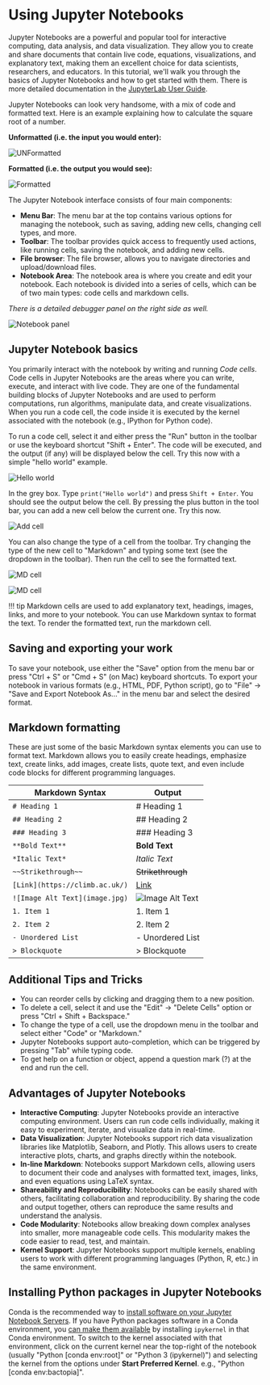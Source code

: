 # Using Jupyter Notebooks

Jupyter Notebooks are a powerful and popular tool for interactive computing, data analysis, and data visualization. They allow you to create and share documents that contain live code, equations, visualizations, and explanatory text, making them an excellent choice for data scientists, researchers, and educators. In this tutorial, we'll walk you through the basics of Jupyter Notebooks and how to get started with them. There is more detailed documentation in the [JupyterLab User Guide](https://jupyterlab.readthedocs.io/en/stable/user/index.html).

Jupyter Notebooks can look very handsome, with a mix of code and formatted text. Here is an example explaining how to calculate the square root of a number.

**Unformatted (i.e. the input you would enter):**

![UNFormatted](../img/jp-unformatted.png)

**Formatted (i.e. the output you would see):**

![Formatted](../img/jp-formatted.png)


The Jupyter Notebook interface consists of four main components:

* **Menu Bar**: The menu bar at the top contains various options for managing the notebook, such as saving, adding new cells, changing cell types, and more.
* **Toolbar**: The toolbar provides quick access to frequently used actions, like running cells, saving the notebook, and adding new cells.
* **File browser**: The file browser, allows you to navigate directories and upload/download files.
* **Notebook Area**: The notebook area is where you create and edit your notebook. Each notebook is divided into a series of cells, which can be of two main types: code cells and markdown cells.

*There is a detailed debugger panel on the right side as well.*

![Notebook panel](../img/jp-notebook.png)

## Jupyter Notebook basics

You primarily interact with the notebook by writing and running *Code cells*. Code cells in Jupyter Notebooks are the areas where you can write, execute, and interact with live code. They are one of the fundamental building blocks of Jupyter Notebooks and are used to perform computations, run algorithms, manipulate data, and create visualizations. When you run a code cell, the code inside it is executed by the kernel associated with the notebook (e.g., IPython for Python code).

To run a code cell, select it and either press the "Run" button in the toolbar or use the keyboard shortcut "Shift + Enter". The code will be executed, and the output (if any) will be displayed below the cell. Try this now with a simple "hello world" example.

![Hello world](../img/jp-hello.png)

In the grey box. Type `print("Hello world")` and press `Shift + Enter`. You should see the output below the cell. By pressing the plus button in the tool bar, you can add a new cell below the current one. Try this now.

![Add cell](../img/jp-add-cell.png)

You can also change the type of a cell from the toolbar. Try changing the type of the new cell to "Markdown" and typing some text (see the dropdown in the toolbar). Then run the cell to see the formatted text.

![MD cell](../img/jp-notebook-md.png)


![MD cell](../img/jp-notebook-md-after.png)

<!-- prettier-ignore -->
!!! tip
    Markdown cells are used to add explanatory text, headings, images, links, and more to your notebook. You can use Markdown syntax to format the text. To render the formatted text, run the markdown cell.

## Saving and exporting your work

To save your notebook, use either the "Save" option from the menu bar or press "Ctrl + S" or "Cmd + S" (on Mac) keyboard shortcuts. To export your notebook in various formats (e.g., HTML, PDF, Python script), go to "File" -> "Save and Export Notebook As..." in the menu bar and select the desired format.

## Markdown formatting

These are just some of the basic Markdown syntax elements you can use to format text. Markdown allows you to easily create headings, emphasize text, create links, add images, create lists, quote text, and even include code blocks for different programming languages.

| Markdown Syntax         | Output                          |
|------------------------|---------------------------------|
| `# Heading 1`          | # Heading 1                     |
| `## Heading 2`         | ## Heading 2                    |
| `### Heading 3`        | ### Heading 3                   |
| `**Bold Text**`        | **Bold Text**                   |
| `*Italic Text*`        | *Italic Text*                   |
| `~~Strikethrough~~`    | ~~Strikethrough~~               |
| `[Link](https://climb.ac.uk/)` | [Link](https://climb.ac.uk/) |
| `![Image Alt Text](image.jpg)`   | ![Image Alt Text](image.jpg)    |
| `1. Item 1`            | 1. Item 1                       |
| `2. Item 2`            | 2. Item 2                       |
| `- Unordered List`     | - Unordered List                |
| `> Blockquote`         | > Blockquote                    |

## Additional Tips and Tricks

* You can reorder cells by clicking and dragging them to a new position.
* To delete a cell, select it and use the "Edit" -> "Delete Cells" option or press "Ctrl + Shift + Backspace."
* To change the type of a cell, use the dropdown menu in the toolbar and select either "Code" or "Markdown."
* Jupyter Notebooks support auto-completion, which can be triggered by pressing "Tab" while typing code.
* To get help on a function or object, append a question mark (?) at the end and run the cell.

## Advantages of Jupyter Notebooks

* **Interactive Computing**: Jupyter Notebooks provide an interactive computing environment. Users can run code cells individually, making it easy to experiment, iterate, and visualize data in real-time.
* **Data Visualization**: Jupyter Notebooks support rich data visualization libraries like Matplotlib, Seaborn, and Plotly. This allows users to create interactive plots, charts, and graphs directly within the notebook.
* **In-line Markdown**: Notebooks support Markdown cells, allowing users to document their code and analyses with formatted text, images, links, and even equations using LaTeX syntax.
* **Shareability and Reproducibility**: Notebooks can be easily shared with others, facilitating collaboration and reproducibility. By sharing the code and output together, others can reproduce the same results and understand the analysis.
* **Code Modularity**: Notebooks allow breaking down complex analyses into smaller, more manageable code cells. This modularity makes the code easier to read, test, and maintain.
* **Kernel Support**: Jupyter Notebooks support multiple kernels, enabling users to work with different programming languages (Python, R, etc.) in the same environment.

## Installing Python packages in Jupyter Notebooks

Conda is the recommended way to [install software on your Jupyter
Notebook Servers](/notebook-servers/installing-software-with-conda).
If you have Python packages software in a Conda environment, you 
[can make them available](/notebook-servers/installing-software-with-conda/#using-conda-environments-in-jupyter-notebooks)
by installing `ipykernel` in that Conda environment.  To switch to the
kernel associated with that environment, click on the current kernel
near the top-right of the notebook (usually "Python [conda env:root]"
or "Python 3 (ipykernel)") and selecting the kernel from the options
under **Start Preferred Kernel**.  e.g., "Python [conda
env:bactopia]".
